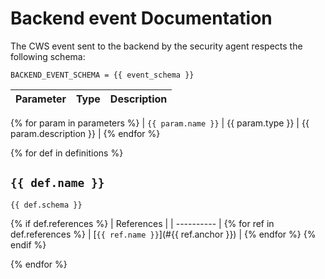 # Backend event Documentation

The CWS event sent to the backend by the security agent respects the following schema:
```
BACKEND_EVENT_SCHEMA = {{ event_schema }}
```

| Parameter | Type | Description |
| --------- | ---- | ----------- |
{% for param in parameters %}
| `{{ param.name }}` | {{ param.type }} | {{ param.description }} |
{% endfor %}

{% for def in definitions %}
## `{{ def.name }}`

```
{{ def.schema }}
```

{% if def.references %}
| References |
| ---------- |
{% for ref in def.references %}
| [`{{ ref.name }}`](#{{ ref.anchor }}) |
{% endfor %}
{% endif %}

{% endfor %}
